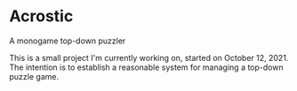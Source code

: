 # Acrostic
A monogame top-down puzzler

This is a small project I'm currently working on, started on October 12, 2021.
The intention is to establish a reasonable system for managing a top-down puzzle game.

